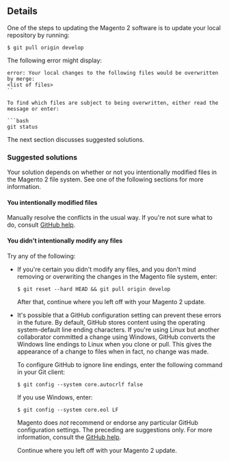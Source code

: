 <h2 id="details">Details</h2>

One of the steps to updating the Magento 2 software is to update your local repository by running:

<pre><code class="language-bash">$ git pull origin develop</code></pre>

The following error might display:

<pre><code class="language-terminal">error: Your local changes to the following files would be overwritten by merge:
&lt;list of files&gt;
``

To find which files are subject to being overwritten, either read the message or enter:

```bash
git status</code></pre>

The next section discusses suggested solutions.

<h3 id="suggested-solutions">Suggested solutions</h3>

Your solution depends on whether or not you intentionally modified files in the Magento 2 file system. See one of the following sections for more information.

<h4 id="you-intentionally-modified-files">You intentionally modified files</h4>

Manually resolve the conflicts in the usual way. If you're not sure what to do, consult [GitHub help](https://help.github.com/).

<h4 id="you-didn-t-intentionally-modify-any-files">You didn't intentionally modify any files</h4>

Try any of the following:

<ul><li>
<p>If you're certain you didn't modify any files, and you don't mind removing or overwriting the changes in the Magento file system, enter:</p>
<pre><code class="language-bash">$ git reset --hard HEAD &amp;&amp; git pull origin develop</code></pre>
<p>After that, continue where you left off with your Magento 2 update.</p>
</li><li>
<p>It's possible that a GitHub configuration setting can prevent these errors in the future. By default, GitHub stores content using the operating system-default line ending characters. If you're using Linux but another collaborator committed a change using Windows, GitHub converts the Windows line endings to Linux when you clone or pull. This gives the appearance of a change to files when in fact, no change was made.</p>
<p>To configure GitHub to ignore line endings, enter the following command in your Git client:</p>
<pre><code class="language-bash">$ git config --system core.autocrlf false</code></pre>
<p>If you use Windows, enter:</p>
<pre><code class="language-bash">$ git config --system core.eol LF</code></pre>
<p class="info">Magento does <em>not</em> recommend or endorse any particular GitHub configuration settings. The preceding are suggestions only. For more information, consult the <a href="https://help.github.com/">GitHub help</a>.</p>
<p>Continue where you left off with your Magento 2 update.</p>
</li></ul>
